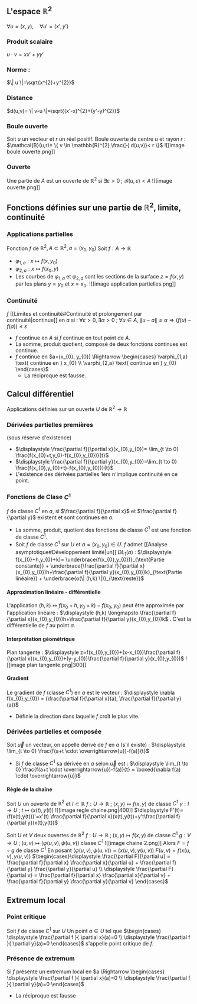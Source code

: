 
## L'espace $\mathbb{R}^{2}$ 
$\forall u =(x,y), \quad \forall u'=(x',y')$ 
### Produit scalaire 
$u \cdot v =xx'+yy'$ 
### Norme : 
$\| u \|=\sqrt{x^{2}+y^{2}}$ 
### Distance 
$d(u,v)= \| v-u \|=\sqrt{(x'-x)^{2}+(y'-y)^{2}}$ 
### Boule ouverte
Soit $u$ un  vecteur et $r$ un réel positif.
Boule ouverte de centre $u$ et rayon $r$ : $\mathcal{B}(u,r)= \{ v \in \mathbb{R}^{2} \frac{}{ d(u,v)}< r \}$ 
![[image boule ouverte.png]]
### Ouverte 
Une partie de $A$ est un ouverte de $\mathbb{R}^{2}$ si $\exists \varepsilon >0 \; ; \; \mathcal{B}(u, \varepsilon)<A$ 
![[image ouverte.png]]

## Fonctions définies sur une partie de $\mathbb{R}^{2}$, limite, continuité
### Applications partielles 
Fonction $f$ de $\mathbb{R}^{2}, A \subset \mathbb{R}^{2}, a=(x_{0},y_{0})$ 
Soit $f:A \longrightarrow \mathbb{R}$
- $\varphi_{1,a} : x \longmapsto f(x,y_{0})$ 
- $\varphi_{2,a} : x \longmapsto f(x_{0},y)$ 
- Les courbes de $\varphi_{1,a}$ et $\varphi_{2,a}$ sont les sections de la surface  $z=f(x,y)$ par les plans $y=y_{0}$ et $x=x_{0}$. 
![[image application partielles.png]]
### Continuité 
$f$ [[Limites et continuité#Continuité et prolongement par continuité|continue]] en $a$ si : $\forall \varepsilon>0, \exists \alpha >0 \; ; \; \forall u \in A, \; \| u-a \| \leq \alpha \Rightarrow (f(u)-f(a))\leq \varepsilon$
- $f$ continue en $A$ si $f$ continue en tout point de $A$.
- La somme, produit quotient, composé de deux fonctions continues est continue.
- $f$ continue en $a=(x_{0}, y_{0}) \Rightarrow \begin{cases} \varphi_{1,a} \text{  continue en  } x_{0}  \\ \varphi_{2,a} \text{  continue en  } y_{0}  \end{cases}$ 
	- La réciproque est fausse.

## Calcul différentiel 
Applications définies sur un ouverte $U$ de $\mathbb{R}^{2} \longrightarrow \mathbb{R}$  
### Dérivées partielles premières 
(sous réserve d'existence)
- $\displaystyle \frac{\partial f}{\partial x}(x_{0},y_{0})= \lim_{t \to 0} \frac{f(x_{0}+t,y_0)-f(x_{0},y_{0})}{t}$ 
- $\displaystyle \frac{\partial f}{\partial y}(x_{0},y_{0})=\lim_{t \to 0} \frac{f(x_{0},y_{0}+t)-f(x_{0},y_{0})}{t}$ 
- L'existence des dérivées partielles 1èrs n'implique continuité en ce point.
### Fonctions de Clase $C^{1}$ 
$f$ de classe $C^{1}$ en $a$, si $\frac{\partial f}{\partial x}$ et $\frac{\partial f}{\partial y}$ existent et sont continues en $a$. 
- La somme, produit, quotient des fonctions de classe $C^{1}$ est une fonction de classe $C^{1}$.
- Soit $f$ de classe $C^1$ sur $U$ et $a=(x_{0},y_{0}) \in U$. $f$ admet [[Analyse asymptotique#Développement limité|un]] $DL_{1}(a)$ :  $\displaystyle f(x_{0}+h,y_{0}+k)= \underbrace{f(x_{0},y_{0})}_{\text{Partie constante}} + \underbrace{\frac{\partial f}{\partial x}(x_{0},y_{0})h+\frac{\partial f}{\partial y}(x_{0},y_{0})k}_{\text{Partie linéaire}} + \underbrace{o(\| (h,k) \|)}_{\text{reste}}$ 
#### Approximation linéaire - différentielle
L'application $(h,k)\longmapsto f(x_{0}+h,y_{0}+k)-f(x_{0},y_{0})$ peut être approximée par l'application linéaire : $\displaystyle (h,k) \longmapsto \frac{\partial f}{\partial x}(x_{0},y_{0})h+\frac{\partial f}{\partial y}(x_{0},y_{0})k$ . C'est la différentielle de $f$ au point $a$.
#### Interprétation géométrique 
Plan tangente : $\displaystyle z=f(x_{0},y_{0})+(x-x_{0})\frac{\partial f}{\partial x}(x_{0},y_{0})+(y-y_{0})\frac{\partial f}{\partial y}(x_{0},y_{0})$ 
![[image plan tangente.png|300]]
#### Gradient 
Le gradient de $f$ (classe $C^{1}$) en $a$ est le vecteur : $\displaystyle \nabla f(x_{0},y_{0}) = (\frac{\partial f}{\partial x}(a), \frac{\partial f}{\partial y}(a))$   
- Définie la direction dans laquelle $f$ croît le plus vite.
### Dérivées partielles et composée
Soit $\overrightarrow{u}$ un vecteur, on appelle dérivé de $f$ en $a$ (s'il existe) : $\displaystyle \lim_{t \to 0} \frac{f(a+t \cdot \overrightarrow{u})-f(a)}{t}$ 
- Si $f$ de classe $C^1$ sa dérivée en $a$ selon $\overrightarrow{u}$ est : $\displaystyle \lim_{t \to 0} \frac{f(a+t \cdot \overrightarrow{u})-f(a)}{t} = \boxed{\nabla f(a) \cdot \overrightarrow{u}}$ 
#### Règle de la chaîne 
Soit $U$ un ouverte de $\mathbb{R}^{2}$ et $I \subset \mathbb{R}$ 
$f: U \longrightarrow \mathbb{R} \; ; \; (x,y)\longmapsto f(x,y)$ de classe $C^1$ 
$\gamma : I \longrightarrow U \; ; \; t \longmapsto (x(t),y(t))$ 
![[image regle chaine.png|400]] 
$\displaystyle F'(t)=(f(x(t),y(t)))'=x'(t) \frac{\partial f}{\partial x}(x(t),y(t))+y't\frac{\partial f}{\partial y}(x(t),y(t))$ 

Soit $U$ et $V$ deux ouvertes de $\mathbb{R}^{2}$
$f: U \longrightarrow \mathbb{R} \; ; \; (x,y)\longmapsto f(x,y)$ de classe $C^{1}$ 
$g: V \longrightarrow U \; ; \; (u,v) \longmapsto (\varphi(u,v), \psi(u,v))$ classe $C^{1}$ 
![[image chaine 2.png]]
Alors $F=f \circ g$ de classe $C^{1}$ 
En posant $(\varphi(u,v), \psi(u,v))=(x(u,v),y(u,v))$ 
$F(u,v)=f(x(u,v),y(u,v))$ 
$\begin{cases}\displaystyle \frac{\partial F}{\partial u} = \frac{\partial f}{\partial x} \frac{\partial x}{\partial u} + \frac{\partial f}{\partial y} \frac{\partial y}{\partial u}  \\ \displaystyle \frac{\partial F}{\partial v} = \frac{\partial f}{\partial x} \frac{\partial x}{\partial v} + \frac{\partial f}{\partial y} \frac{\partial y}{\partial v} \end{cases}$ 
## Extremum local
### Point critique
Soit $f$ de classe $C^{1}$ sur $U$
Un point $a \in U$ tel que $\begin{cases} \displaystyle \frac{\partial f }{ \partial x}(a)=0 \\ \displaystyle \frac{\partial f }{ \partial y}(a)=0 \end{cases}$  s'appelle point critique de $f$.
### Présence de extremum
Si $f$ présente un extremum local en $a \Rightarrow \begin{cases} \displaystyle \frac{\partial f }{ \partial x}(a)=0 \\ \displaystyle \frac{\partial f }{ \partial y}(a)=0 \end{cases}$ 
- La réciproque est fausse 